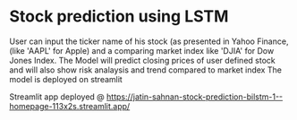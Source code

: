 # Stock prediction using LSTM
User can input the ticker name of his stock (as presented in Yahoo Finance, (like 'AAPL' for Apple) and a comparing market index like 'DJIA' for Dow Jones Index.
The Model will predict closing prices of user defined stock and will also show risk analaysis and trend compared to market index
The model is deployed on streamlit

Streamlit app deployed @ https://jatin-sahnan-stock-prediction-bilstm-1--homepage-113x2s.streamlit.app/
